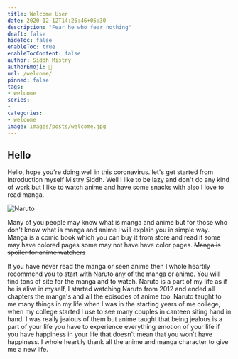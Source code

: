```yaml
---
title: Welcome User
date: 2020-12-12T14:26:46+05:30
description: "Fear he who fear nothing"
draft: false
hideToc: false
enableToc: true
enableTocContent: false
author: Siddh Mistry
authorEmoji: 🤯
url: /welcome/
pinned: false
tags:
- welcome
series:
-
categories:
- welcome
image: images/posts/welcome.jpg
---
```

## Hello

Hello, hope you're doing well in this coronavirus. let's get started from introduction myself Mistry Siddh. Well I like to be lazy and don't do any kind of work but I like to watch anime and have some snacks with also I love to read manga.

![Naruto](/images/posts/Naruto.jpg)

Many of you people may know what is manga and anime but for those who don't know what is manga and anime I will explain you in simple way. Manga is a comic book which you can buy it from store and read it some may have colored pages some may not have have color pages. ~~Manga is spoiler for anime watchers~~

If you have never read the manga or seen anime then I whole heartily recommend you to start with Naruto any of the manga or anime. You will find tons of site for the manga and to watch. Naruto is a part of my life as if he is alive in myself, I started watching Naruto from 2012 and ended all chapters the manga's and all the episodes of anime too. Naruto taught to me many things in my life when I was in the starting years of me college, when my college started I use to see many couples in canteen siting hand in hand. I was really jealous of them but anime taught that being jealous is a part of your life you have to experience everything emotion of your life if you have happiness in your life that doesn't mean that you won't have happiness. I whole heartily thank all the anime and manga character to give me a new life.
